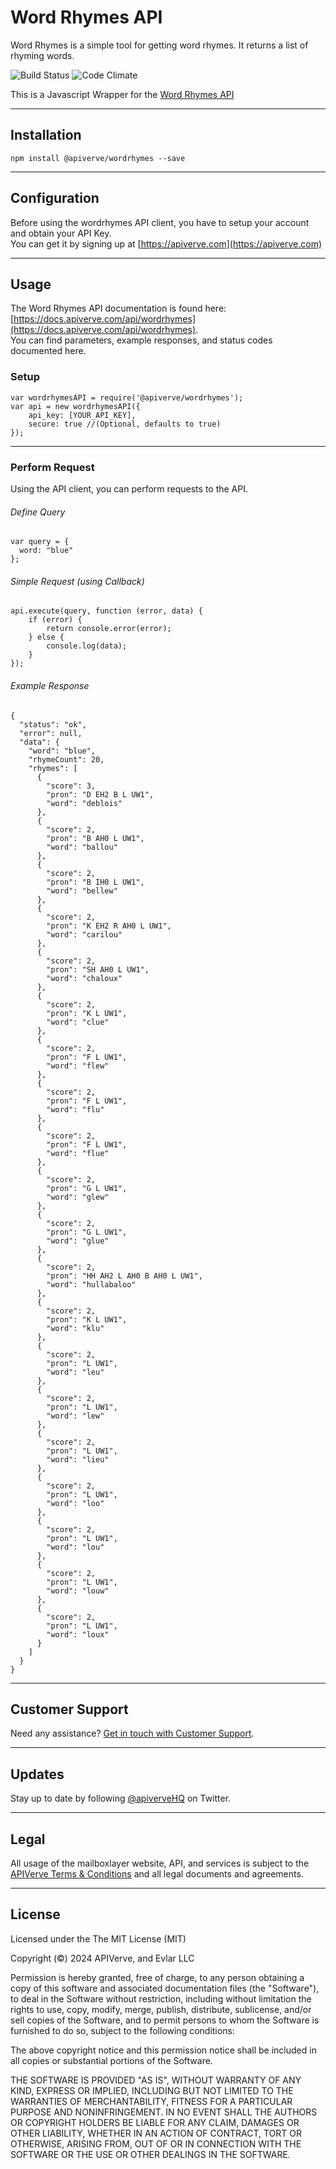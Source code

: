 Word Rhymes API
============

Word Rhymes is a simple tool for getting word rhymes. It returns a list of rhyming words.

![Build Status](https://img.shields.io/badge/build-passing-green)
![Code Climate](https://img.shields.io/badge/maintainability-B-purple)

This is a Javascript Wrapper for the [Word Rhymes API](https://apiverve.com/marketplace/api/wordrhymes)

---

## Installation
	npm install @apiverve/wordrhymes --save

---

## Configuration

Before using the wordrhymes API client, you have to setup your account and obtain your API Key.  
You can get it by signing up at [https://apiverve.com](https://apiverve.com)

---

## Usage

The Word Rhymes API documentation is found here: [https://docs.apiverve.com/api/wordrhymes](https://docs.apiverve.com/api/wordrhymes).  
You can find parameters, example responses, and status codes documented here.

### Setup

```
var wordrhymesAPI = require('@apiverve/wordrhymes');
var api = new wordrhymesAPI({
    api_key: [YOUR_API_KEY],
    secure: true //(Optional, defaults to true)
});
```

---


### Perform Request
Using the API client, you can perform requests to the API.

###### Define Query

```
var query = {
  word: "blue"
};
```

###### Simple Request (using Callback)

```
api.execute(query, function (error, data) {
    if (error) {
        return console.error(error);
    } else {
        console.log(data);
    }
});
```

###### Example Response

```
{
  "status": "ok",
  "error": null,
  "data": {
    "word": "blue",
    "rhymeCount": 20,
    "rhymes": [
      {
        "score": 3,
        "pron": "D EH2 B L UW1",
        "word": "deblois"
      },
      {
        "score": 2,
        "pron": "B AH0 L UW1",
        "word": "ballou"
      },
      {
        "score": 2,
        "pron": "B IH0 L UW1",
        "word": "bellew"
      },
      {
        "score": 2,
        "pron": "K EH2 R AH0 L UW1",
        "word": "carilou"
      },
      {
        "score": 2,
        "pron": "SH AH0 L UW1",
        "word": "chaloux"
      },
      {
        "score": 2,
        "pron": "K L UW1",
        "word": "clue"
      },
      {
        "score": 2,
        "pron": "F L UW1",
        "word": "flew"
      },
      {
        "score": 2,
        "pron": "F L UW1",
        "word": "flu"
      },
      {
        "score": 2,
        "pron": "F L UW1",
        "word": "flue"
      },
      {
        "score": 2,
        "pron": "G L UW1",
        "word": "glew"
      },
      {
        "score": 2,
        "pron": "G L UW1",
        "word": "glue"
      },
      {
        "score": 2,
        "pron": "HH AH2 L AH0 B AH0 L UW1",
        "word": "hullabaloo"
      },
      {
        "score": 2,
        "pron": "K L UW1",
        "word": "klu"
      },
      {
        "score": 2,
        "pron": "L UW1",
        "word": "leu"
      },
      {
        "score": 2,
        "pron": "L UW1",
        "word": "lew"
      },
      {
        "score": 2,
        "pron": "L UW1",
        "word": "lieu"
      },
      {
        "score": 2,
        "pron": "L UW1",
        "word": "loo"
      },
      {
        "score": 2,
        "pron": "L UW1",
        "word": "lou"
      },
      {
        "score": 2,
        "pron": "L UW1",
        "word": "louw"
      },
      {
        "score": 2,
        "pron": "L UW1",
        "word": "loux"
      }
    ]
  }
}
```

---

## Customer Support

Need any assistance? [Get in touch with Customer Support](https://apiverve.com/contact).

---

## Updates
Stay up to date by following [@apiverveHQ](https://twitter.com/apiverveHQ) on Twitter.

---

## Legal

All usage of the mailboxlayer website, API, and services is subject to the [APIVerve Terms & Conditions](https://apiverve.com/terms) and all legal documents and agreements.

---

## License
Licensed under the The MIT License (MIT)

Copyright (&copy;) 2024 APIVerve, and Evlar LLC

Permission is hereby granted, free of charge, to any person obtaining a copy of this software and associated documentation files (the "Software"), to deal in the Software without restriction, including without limitation the rights to use, copy, modify, merge, publish, distribute, sublicense, and/or sell copies of the Software, and to permit persons to whom the Software is furnished to do so, subject to the following conditions:

The above copyright notice and this permission notice shall be included in all copies or substantial portions of the Software.

THE SOFTWARE IS PROVIDED "AS IS", WITHOUT WARRANTY OF ANY KIND, EXPRESS OR IMPLIED, INCLUDING BUT NOT LIMITED TO THE WARRANTIES OF MERCHANTABILITY, FITNESS FOR A PARTICULAR PURPOSE AND NONINFRINGEMENT. IN NO EVENT SHALL THE AUTHORS OR COPYRIGHT HOLDERS BE LIABLE FOR ANY CLAIM, DAMAGES OR OTHER LIABILITY, WHETHER IN AN ACTION OF CONTRACT, TORT OR OTHERWISE, ARISING FROM, OUT OF OR IN CONNECTION WITH THE SOFTWARE OR THE USE OR OTHER DEALINGS IN THE SOFTWARE.